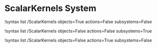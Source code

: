 <!-- MOOSE Documentation Stub: Remove this when content is added. -->

# ScalarKernels System

!syntax list /ScalarKernels objects=True actions=False subsystems=False

!syntax list /ScalarKernels objects=False actions=False subsystems=True

!syntax list /ScalarKernels objects=False actions=True subsystems=False
